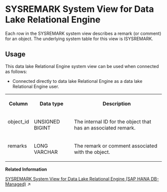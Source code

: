 <!-- loio3be9c0156c5f1014b7d8d601763e6946 -->

# SYSREMARK System View for Data Lake Relational Engine

Each row in the SYSREMARK system view describes a remark \(or comment\) for an object. The underlying system table for this view is ISYSREMARK.



<a name="loio3be9c0156c5f1014b7d8d601763e6946__section_vwg_vhq_b4b"/>

## Usage

This data lake Relational Engine system view can be used when connected as follows:

-   Connected directly to data lake Relational Engine as a data lake Relational Engine user.




<table>
<tr>
<th valign="top">

Column

</th>
<th valign="top">

Data type

</th>
<th valign="top">

Description

</th>
</tr>
<tr>
<td valign="top">

object\_id

</td>
<td valign="top">

UNSIGNED BIGINT

</td>
<td valign="top">

The internal ID for the object that has an associated remark.

</td>
</tr>
<tr>
<td valign="top">

remarks

</td>
<td valign="top">

LONG VARCHAR

</td>
<td valign="top">

The remark or comment associated with the object.

</td>
</tr>
</table>

**Related Information**  


[SYSREMARK System View for Data Lake Relational Engine (SAP HANA DB-Managed)](https://help.sap.com/viewer/a898e08b84f21015969fa437e89860c8/2024_1_QRC/en-US/7b03435105ce4359a93864a0d3feec43.html "Each row in the SYSREMARK system view describes a remark (or comment) for an object. The underlying system table for this view is ISYSREMARK.") :arrow_upper_right:

